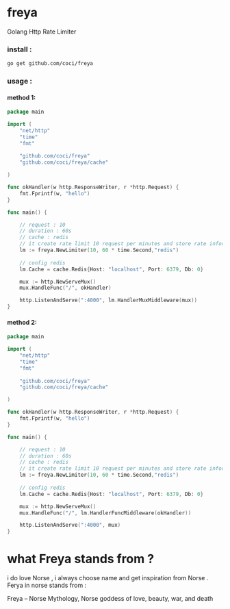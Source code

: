 # freya
Golang Http Rate Limiter

### install :
```bash
go get github.com/coci/freya
```

### usage :

#### method 1:
```go
package main

import (
	"net/http"
	"time"
	"fmt"
	
	"github.com/coci/freya"
	"github.com/coci/freya/cache"

)

func okHandler(w http.ResponseWriter, r *http.Request) {
	fmt.Fprintf(w, "hello")
}

func main() {

	// request : 10
	// duration : 60s
	// cache : redis
	// it create rate limit 10 request per minutes and store rate information on redis
	lm := freya.NewLimiter(10, 60 * time.Second,"redis")
	
	// config redis
	lm.Cache = cache.Redis{Host: "localhost", Port: 6379, Db: 0}

	mux := http.NewServeMux()
	mux.HandleFunc("/", okHandler)

	http.ListenAndServe(":4000", lm.HandlerMuxMiddleware(mux))
}

```

#### method 2:
```go
package main

import (
	"net/http"
	"time"
	"fmt"
	
	"github.com/coci/freya"
	"github.com/coci/freya/cache"

)

func okHandler(w http.ResponseWriter, r *http.Request) {
	fmt.Fprintf(w, "hello")
}

func main() {

	// request : 10
	// duration : 60s
	// cache : redis
	// it create rate limit 10 request per minutes and store rate information on redis
	lm := freya.NewLimiter(10, 60 * time.Second,"redis")
	
	// config redis
	lm.Cache = cache.Redis{Host: "localhost", Port: 6379, Db: 0}

	mux := http.NewServeMux()
	mux.HandleFunc("/", lm.HandlerFuncMiddleware(okHandler))

	http.ListenAndServe(":4000", mux)
}

```


# what Freya stands from ?
i do love Norse , i always choose name and get inspiration from Norse . Ferya in norse stands from :

Freya – Norse Mythology, Norse goddess of love, beauty, war, and death
